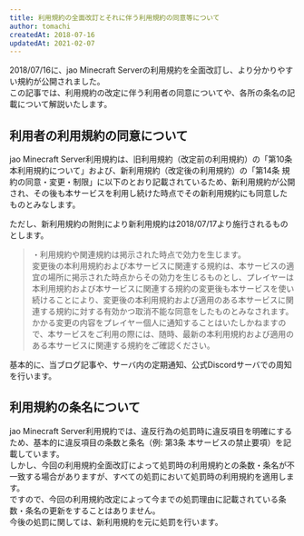 ```yaml
---
title: 利用規約の全面改訂とそれに伴う利用規約の同意等について
author: tomachi
createdAt: 2018-07-16
updatedAt: 2021-02-07
---
```


2018/07/16に、jao Minecraft Serverの利用規約を全面改訂し、より分かりやすい規約が公開されました。  
この記事では、利用規約の改定に伴う利用者の同意についてや、各所の条名の記載について解説いたします。

## 利用者の利用規約の同意について

jao Minecraft Server利用規約は、旧利用規約（改定前の利用規約）の「第10条 本利用規約について」および、新利用規約（改定後の利用規約）の「第14条 規約の同意・変更・制限」に以下のとおり記載されているため、新利用規約が公開され、その後も本サービスを利用し続けた時点でその新利用規約にも同意したものとみなします。

ただし、新利用規約の附則により新利用規約は2018/07/17より施行されるものとします。

> ・利用規約や関連規約は掲示された時点で効力を生じます。  
> 変更後の本利用規約および本サービスに関連する規約は、本サービスの適宜の場所に掲示された時点からその効力を生じるものとし、プレイヤーは本利用規約および本サービスに関連する規約の変更後も本サービスを使い続けることにより、変更後の本利用規約および適用のある本サービスに関連する規約に対する有効かつ取消不能な同意をしたものとみなされます。  
> かかる変更の内容をプレイヤー個人に通知することはいたしかねますので、本サービスをご利用の際には、随時、最新の本利用規約および適用のある本サービスに関連する規約をご確認ください。

基本的に、当ブログ記事や、サーバ内の定期通知、公式Discordサーバでの周知を行います。

## 利用規約の条名について

jao Minecraft Server利用規約では、違反行為の処罰時に違反項目を明確にするため、基本的に違反項目の条数と条名（例: 第3条 本サービスの禁止要項）を記載しています。  
しかし、今回の利用規約全面改訂によって処罰時の利用規約との条数・条名が不一致する場合がありますが、すべての処罰において処罰時の利用規約を適用します。  
ですので、今回の利用規約改定によって今までの処罰理由に記載されている条数・条名の更新をすることはありません。  
今後の処罰に関しては、新利用規約を元に処罰を行います。
